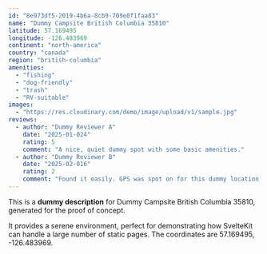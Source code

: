 ```yaml
---
id: "8e973df5-2019-4b6a-8cb9-709e0f1faa83"
name: "Dummy Campsite British Columbia 35810"
latitude: 57.169495
longitude: -126.483969
continent: "north-america"
country: "canada"
region: "british-columbia"
amenities:
  - "fishing"
  - "dog-friendly"
  - "trash"
  - "RV-suitable"
images:
  - "https://res.cloudinary.com/demo/image/upload/v1/sample.jpg"
reviews:
  - author: "Dummy Reviewer A"
    date: "2025-01-024"
    rating: 5
    comment: "A nice, quiet dummy spot with some basic amenities."
  - author: "Dummy Reviewer B"
    date: "2025-02-016"
    rating: 2
    comment: "Found it easily. GPS was spot on for this dummy location."
---
```


This is a **dummy description** for Dummy Campsite British Columbia 35810, generated for the proof of concept.

It provides a serene environment, perfect for demonstrating how SvelteKit can handle a large number of static pages. The coordinates are 57.169495, -126.483969.
